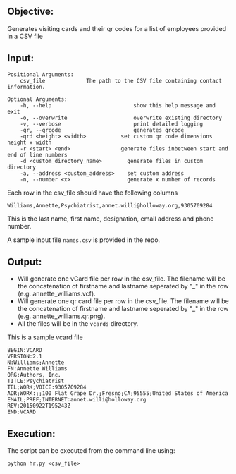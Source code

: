 ## Objective:

Generates visiting cards and their qr codes for a list of employees provided in a CSV
file


## Input:

    Positional Arguments:
        csv_file             The path to the CSV file containing contact information.

    Optional Arguments:
        -h, --help                          show this help message and exit
        -o, --overwrite                     overwrite existing directory
        -v, --verbose                       print detailed logging
        -qr, --qrcode                       generates qrcode
        -qrd <height> <width>           set custom qr code dimensions height x width
        -r <start> <end>                generate files inbetween start and end of line numbers
        -d <custom_directory_name>        generate files in custom directory
        -a, --address <custom_address>    set custom address
        -n, --number <x>                  generate x number of records
                            

Each row in the csv_file should have the following columns

    Williams,Annette,Psychiatrist,annet.willi@holloway.org,9305709284

This is the last name, first name, designation, email address and
phone number. 

A sample input file `names.csv` is provided in the repo.


## Output:

- Will generate one vCard file per row in the csv_file. The filename
will be the concatenation of firstname and lastname seperated by "_" 
in the row (e.g. annette_williams.vcf).
- Will generate one qr card file per row in the csv_file. The filename
will be the concatenation of firstname and lastname seperated by "_" 
in the row (e.g. annette_williams.qr.png).
- All the files will be in the `vcards` directory.

This is a sample vcard file

    BEGIN:VCARD
    VERSION:2.1
    N:Williams;Annette
    FN:Annette Williams
    ORG:Authors, Inc.
    TITLE:Psychiatrist
    TEL;WORK;VOICE:9305709284
    ADR;WORK:;;100 Flat Grape Dr.;Fresno;CA;95555;United States of America
    EMAIL;PREF;INTERNET:annet.willi@holloway.org
    REV:20150922T195243Z
    END:VCARD


## Execution:

The script can be executed from the command line using:
 
 ```python hr.py <csv_file>```
    
